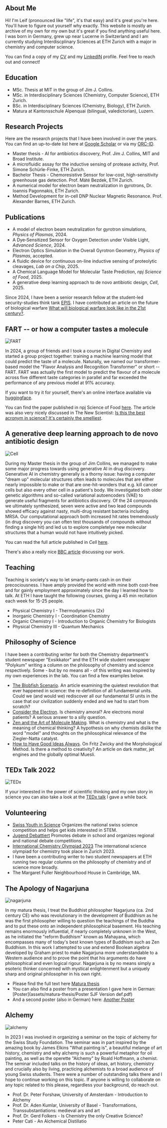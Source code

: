 ## About Me
Hi! I'm Leif (pronounced like "life", it's that easy) and it's great you're here. You'll have to figure out yourself why exactly. This website is mostly an archive of my own for my own but it's great if you find anything useful here. I was born in Germany, grew up near Lucerne in Switzerland and I am currently studying Interdiscplinary Sciences at ETH Zurich with a major in chemistry and computer science. 

You can find a copy of my [CV](assets/img/CV_Sieben_Leif.pdf) and my [LinkedIN](https://www.linkedin.com/in/leif-sieben-a694701b7/) profile. Feel free to reach out and connect!

## Education 
- MSc. Thesis at MIT in the group of Jim J. Collins. 
- MSc. in Interdisciplinary Sciences (Chemistry, Computer Science), ETH Zurich.
- BSc. in Interdisciplinary Sciences (Chemistry, Biology), ETH Zurich.
- Matura at Kantonsschule Alpenquai (bilingual, valedictorian), Luzern. 

## Research Projects
Here are the research projects that I have been involved in over the years. You can find an up-to-date list here at [Google Scholar](https://scholar.google.com/citations?user=JoZlcK0AAAAJ&hl=en&oi=ao) or via my [ORC-ID](https://orcid.org/0009-0002-9990-4896). 

- Master thesis - AI for antibiotics discovery, Prof. Jim J. Collins, MIT and Broad Institute. 
- A microfluidic assay for the inductive sensing of protease activity, Prof. Simone Schürle-Finke, ETH Zurich. 
- Bachelor Thesis - Chemoresistive Sensor for low-cost, high-sensitivity greenhouse gas detection. Prof. Máté Bezdek, ETH Zurich. 
- A numerical model for electron beam neutralization in gyrotrons, Dr. Ioannis Pagonnakis, ETH Zurich.
- Method Development for in-cell DNP Nuclear Magnetic Resonance. Prof. Alexander Barnes, ETH Zurich.

## Publications 
- A model of electron beam neutralization for gyrotron simulations, *Physics of Plasmas*, 2024.
- A Dye‐Sensitized Sensor for Oxygen Detection under Visible Light, *Advanced Science*, 2024.
- Electron Optics Simulation in the Overall Gyrotron Geometry, *Physics of Plasmas*, accepted.
- A fluidic device for continuous on-line inductive sensing of proteolytic cleavages, *Lab on a Chip*, 2025.
- A Chemical Language Model for Molecular Taste Prediction, *npj Science of Food*, 2025.
- A generative deep learning approach to de novo antibiotic design, *Cell*, 2025. 

Since 2024, I have been a senior research fellow at the student-led security-studies think tank [EPIS](https://www.epis-thinktank.de/). I have contributed an article on the future of biological warfare [What will biological warfare look like in the 21st century?](https://www.epis-thinktank.de/magazine/4/1).

## FART -- or how a computer tastes a molecule 

![FART](assets/img/FART-logo.png)

In 2024, a group of friends and I took a course in Digital Chemistry and started a group project together: training a machine learning model that could predict the taste of a molecule. Naturally, we named our transformer-based model the "Flavor Analysis and Recognition Transformer" or short -- FART. FART was actually the first model to predict the flavour of a molecule across five different taste categories in parallel and far exceeded the performance of any previous model at 91% accuracy. 

If you want to try it for yourself, there's an online interface available via [huggingface](https://huggingface.co/spaces/FartLabs/FART).

You can find the paper published in npj Science of Food [here](https://doi.org/10.1038/s41538-025-00474-z). 
The article was also very nicely discussed in The New Scientist: [Is this the best acronym in science? It's certainly the smelliest](https://www.newscientist.com/article/mg26735562-500-is-this-the-best-acronym-in-science-its-certainly-the-smelliest/). 

## A generative deep learning approach to de novo antibiotic design

![Cell](assets/img/krishnan_graph_abstract.jpg)

During my Master thesis in the group of Jim Collins, we managed to make some major progress towards using generative AI in drug discovery. Generative AI in chemistry generally is a thorny issue: having a computer "dream up" molecular structures often leads to molecules that are either nearly impossible to make or that are one-hit-wonders that e.g. kill cancer cells but also every other cell in a patient's body. We investigated both older genetic algorithms and so-called variational autoencoders (VAE) to generate useful fragments for antibiotics discovery. Of the 24 compounds we ultimately synthesized, seven were active and two lead compounds showed efficacy against nasty, multi-drug resistant bacteria including MRSA. Our computational approach both increased hit rates tremendously (in drug discovery you can often test thousands of compounds without finding a single hit) and led us to explore completelye new molecular structures that a human would not have intuitively picked. 

You can read the full article published in *Cell* [here](https://doi.org/10.1016/j.cell.2025.07.033).

There's also a really nice [BBC article](https://www.bbc.com/news/articles/cgr94xxye2lo) discussing our work. 

## Teaching
Teaching is society's way to let smarty-pants cash in on their precociousness. I have amply provided the world with mine both cost-free and for gainly employment approximately since the day I learned how to talk. At ETH I have taught the following courses, giving a 45 min recitation each week for 15-25 people.

- Physical Chemistry I - Thermodynamics (2x)
- Inorganic Chemistry I - Coordination Chemistry
- Organic Chemistry I - Introduction to Organic Chemistry for Biologists
- Physical Chemistry III - Quantum Mechanics

## Philosophy of Science

I have been a contributing writer for both the Chemistry department's student newspaper "Exsikkator" and the ETH wide student newspaper "Polykum" writing a column on the philosophy of chemistry and science respectively. Some - but by no means all - of this writing was inspired by my own experiences in the lab. You can find a few examples below.

- [The Blobfish Scenario](assets/articles/Turbulent_Exsi_April23-4_TheBlobfishScenario.pdf). An article examining the quietest revolution that ever happened in science: the re-definition of all fundamental units. Could we (and would we) rediscover all our fundamental SI units in the case that our civilization suddenly ended and we had to start from scratch?
- [Consider the Electron](assets/articles/Toleranz_Exsi_Juni2023_ConsiderTheElectron.pdf). Is chemistry amoral? Are electrons moral patients? A serious answer to a silly question.
- [Zen and the Art of Molecule Making](assets/articles/Essenz_Exsi_Oktober2023_ZenAndTheArtOfMoleculeMaking.pdf). What is chemistry and what is the meaning of chemical thinking? A hypothesis on why chemists dislike the word "model" and thoughts on the philosophical relevance of the Ziegler-Natta catalyst.
- [How to Have Good Ideas Always](assets/articles/Trend_Exsi_December2023_HowToHaveGoodIdeasAlways.pdf). On Fritz Zwicky and the Morphological Method. Is there a method to creativity? An article on dark matter, jet engines and the globally optimal Muesli.

## TEDx Talk 2022
![TEDx](assets/img/Capture2.JPG)

If your interested in the power of scientific thinking and my own story in science you can also take a look at the [TEDx talk](https://www.youtube.com/watch?v=rql940dY1b4) I gave a while back.

## Volunteering
- [Swiss Youth in Science](https://sjf.ch/) Organizes the national swiss science competition and helps get kids interested in STEM.
- [Jugend Debattiert](https://yes.swiss/en/programmes/youth-debate) Promotes debate in school and organizes regional and national debate competitions.
- [International Chemistry Olympiad 2023](https://www.icho2023.ch/) The international science olympiad for chemistry took place in Zurich 2023.
- I have been a contributing writer to two student newspapers at ETH running two regular columns on the philosophy of chemistry and of science more broadly. 
- The Margaret Fuller Neighbourhood House in Cambridge, MA. 

## The Apology of Nagarjuna
![nagarjuna](assets/img/nagarjuna-cropped.jpg)

In my matura thesis, I treat the Buddhist philosopher Nagarjuna (ca. 2nd century CE) who was revolutionary in the development of Buddhism as he was the first philosopher willing to question the teachings of the Buddha and to put these onto an independent philosophical basement. His teaching remains enormously influential, if nearly completely unknown in the West, as he initiated the "reform Buddhism" known as Mahayana, which encompasses many of today's best known types of Buddhism such as Zen Buddhism. In this work I attempted to use and extend Boolean algebra developed by Graham priest to make Nagarjuna more understandable to a Western audience and to prove the point that his arguments do have philosophical and even logical rigour. Nagarjuna is by no means simply a esoteric thinker concerned with mystical enlightenment but a uniquely sharp and original philosopher in his own right.

- Please find the full text here [Matura thesis](assets/matura-thesis/MA.pdf)
- You can also find a poster from a presentation I gave here in German: [Poster](assets/matura-thesis/Poster SJF Version def.pdf)
- And a second poster (also in German) here: [Another Poster](assets/matura-thesis/PosterFokusMA.pdf)

## Alchemy
![alchemy](assets/img/Flammarion.jpg)

In 2023 I was involved in organizing a seminar on the topic of alchemy for the Swiss Study Foundation. The seminar was in part inspired by the amazing book by James Elkins "What painting is", a beautiful melange of art history, chemistry and why alchemy is such a powerful metaphor for oil painting, as well as the operette "Alchemy" by Roald Hoffmann, a chemist. The seminar included talks on the history of ideas, art history, chemistry and crucially also by living, practicing alchemists to a broad audience of young Swiss students. There were a number of outstanding talks there and I hope to continue working on this topic. If anyone is willing to collaborate on any topic related to this please, regardless your background, do reach out.

- Prof. Dr. Peter Forshaw, University of Amsterdam - Introduction to Alchemy
- Prof. Dr. Aden Kumlar, University of Basel - Transformations, Transsubstantiations: medieval ars and art
- Prof. Dr. Gerd Folkers - Is Chemistry the only Creative Science?
- Peter Cati - An Alchemical Distillatio
